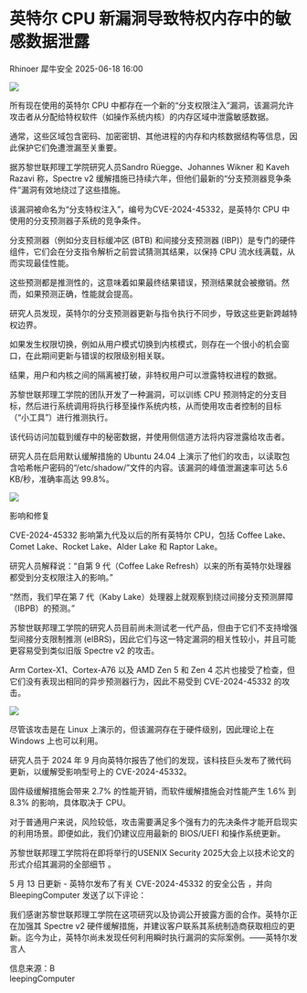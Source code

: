 #  英特尔 CPU 新漏洞导致特权内存中的敏感数据泄露  
Rhinoer  犀牛安全   2025-06-18 16:00  
  
![](https://mmbiz.qpic.cn/mmbiz_png/qvpgicaewUBlkqb2UwXDnXb0MYfKajE4r3hglaicFbk8tb4kjw2w4DGgfIIx1JuicqfdjBPknoQmiaOILG6vJ57ALA/640?wx_fmt=png&from=appmsg "")  
  
所有现在使用的英特尔 CPU 中都存在一个新的“分支权限注入”漏洞，该漏洞允许攻击者从分配给特权软件（如操作系统内核）的内存区域中泄露敏感数据。  
  
通常，这些区域包含密码、加密密钥、其他进程的内存和内核数据结构等信息，因此保护它们免遭泄漏至关重要。  
  
据苏黎世联邦理工学院研究人员Sandro Rüegge、Johannes Wikner 和 Kaveh Razavi 称，Spectre v2 缓解措施已持续六年，但他们最新的“分支预测器竞争条件”漏洞有效地绕过了这些措施。  
  
该漏洞被命名为“分支特权注入”，编号为CVE-2024-45332，是英特尔 CPU 中使用的分支预测器子系统的竞争条件。  
  
分支预测器（例如分支目标缓冲区 (BTB) 和间接分支预测器 (IBP)）是专门的硬件组件，它们会在分支指令解析之前尝试猜测其结果，以保持 CPU 流水线满载，从而实现最佳性能。  
  
这些预测都是推测性的，这意味着如果最终结果错误，预测结果就会被撤销。然而，如果预测正确，性能就会提高。  
  
研究人员发现，英特尔的分支预测器更新与指令执行不同步，导致这些更新跨越特权边界。  
  
如果发生权限切换，例如从用户模式切换到内核模式，则存在一个很小的机会窗口，在此期间更新与错误的权限级别相关联。  
  
结果，用户和内核之间的隔离被打破，非特权用户可以泄露特权进程的数据。  
  
苏黎世联邦理工学院的团队开发了一种漏洞，可以训练 CPU 预测特定的分支目标，然后进行系统调用将执行移至操作系统内核，从而使用攻击者控制的目标（“小工具”）进行推测执行。  
  
该代码访问加载到缓存中的秘密数据，并使用侧信道方法将内容泄露给攻击者。  
  
研究人员在启用默认缓解措施的 Ubuntu 24.04 上演示了他们的攻击，以读取包含哈希帐户密码的“/etc/shadow/”文件的内容。该漏洞的峰值泄漏速率可达 5.6 KB/秒，准确率高达 99.8%。  
  
![](https://mmbiz.qpic.cn/mmbiz_png/qvpgicaewUBlkqb2UwXDnXb0MYfKajE4r4G7gHKMIomc5uKgP4t12nZxib3CAJNfS81lsVkZczczAQrIQJKrgpaA/640?wx_fmt=png&from=appmsg "")  
  
影响和修复  
  
CVE-2024-45332 影响第九代及以后的所有英特尔 CPU，包括 Coffee Lake、Comet Lake、Rocket Lake、Alder Lake 和 Raptor Lake。  
  
研究人员解释说：“自第 9 代（Coffee Lake Refresh）以来的所有英特尔处理器都受到分支权限注入的影响。”  
  
“然而，我们早在第 7 代（Kaby Lake）处理器上就观察到绕过间接分支预测屏障（IBPB）的预测。”  
  
苏黎世联邦理工学院的研究人员目前尚未测试老一代产品，但由于它们不支持增强型间接分支限制推测 (eIBRS)，因此它们与这一特定漏洞的相关性较小，并且可能更容易受到类似旧版 Spectre v2 的攻击。  
  
Arm Cortex-X1、Cortex-A76 以及 AMD Zen 5 和 Zen 4 芯片也接受了检查，但它们没有表现出相同的异步预测器行为，因此不易受到 CVE-2024-45332 的攻击。  
  
![](https://mmbiz.qpic.cn/mmbiz_png/qvpgicaewUBlkqb2UwXDnXb0MYfKajE4rp3IBTZAGeK330w70gQwGzW9J7PYiaCsgxYpic67WhicibYiaVXWK9fUSk9Q/640?wx_fmt=png&from=appmsg "")  
  
尽管该攻击是在 Linux 上演示的，但该漏洞存在于硬件级别，因此理论上在 Windows 上也可以利用。  
  
研究人员于 2024 年 9 月向英特尔报告了他们的发现，该科技巨头发布了微代码更新，以缓解受影响型号上的 CVE-2024-45332。  
  
固件级缓解措施会带来 2.7% 的性能开销，而软件缓解措施会对性能产生 1.6% 到 8.3% 的影响，具体取决于 CPU。  
  
对于普通用户来说，风险较低，攻击需要满足多个强有力的先决条件才能开启现实的利用场景。即便如此，我们仍建议应用最新的 BIOS/UEFI 和操作系统更新。  
  
苏黎世联邦理工学院将在即将举行的USENIX Security 2025大会上以技术论文的形式介绍其漏洞的全部细节 。  
  
5 月 13 日更新 - 英特尔发布了有关 CVE-2024-45332 的安全公告 ，并向 BleepingComputer 发送了以下评论：   
  
我们感谢苏黎世联邦理工学院在这项研究以及协调公开披露方面的合作。英特尔正在加强其 Spectre v2 硬件缓解措施，并建议客户联系其系统制造商获取相应的更新。迄今为止，英特尔尚未发现任何利用瞬时执行漏洞的实际案例。——英特尔发言人  
  
  
信息来源：B  
leepingComputer  
  
